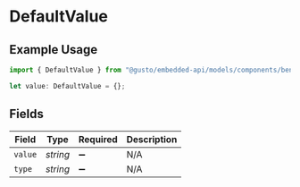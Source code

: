 # DefaultValue

## Example Usage

```typescript
import { DefaultValue } from "@gusto/embedded-api/models/components/benefittyperequirements.js";

let value: DefaultValue = {};
```

## Fields

| Field              | Type               | Required           | Description        |
| ------------------ | ------------------ | ------------------ | ------------------ |
| `value`            | *string*           | :heavy_minus_sign: | N/A                |
| `type`             | *string*           | :heavy_minus_sign: | N/A                |